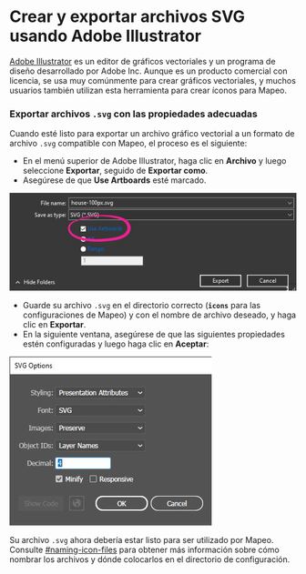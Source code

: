 # Crear y exportar archivos SVG usando Adobe Illustrator

[Adobe Illustrator](https://www.adobe.com/products/illustrator.html) es un editor de gráficos vectoriales y un programa de diseño desarrollado por Adobe Inc. Aunque es un producto comercial con licencia, se usa muy comúnmente para crear gráficos vectoriales, y muchos usuarios también utilizan esta herramienta para crear íconos para Mapeo.

### Exportar archivos `.svg` con las propiedades adecuadas

Cuando esté listo para exportar un archivo gráfico vectorial a un formato de archivo `.svg` compatible con Mapeo, el proceso es el siguiente:&#x20;

* En el menú superior de Adobe Illustrator, haga clic en **Archivo** y luego seleccione **Exportar**, seguido de **Exportar como**.&#x20;
* Asegúrese de que **Use Artboards** esté marcado.

![](../../../../../../.gitbook/assets/Use-artboards.jpg)

* Guarde su archivo `.svg` en el directorio correcto (**`icons`** para las configuraciones de Mapeo) y con el nombre de archivo deseado, y haga clic en **Exportar**.&#x20;
* En la siguiente ventana, asegúrese de que las siguientes propiedades estén configuradas y luego haga clic en **Aceptar**:

![](../../../../../../.gitbook/assets/svg-options.JPG)

Su archivo `.svg` ahora debería estar listo para ser utilizado por Mapeo. Consulte [#naming-icon-files](./#naming-icon-files "mention") para obtener más información sobre cómo nombrar los archivos y dónde colocarlos en el directorio de configuración.

